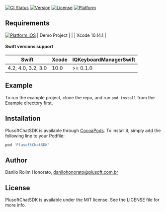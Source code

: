 [![CI Status](https://img.shields.io/travis/daniloplusoft/PlusoftChatSDK.svg?style=flat)](https://travis-ci.org/daniloplusoft/PlusoftChatSDK)
[![Version](https://img.shields.io/cocoapods/v/PlusoftChatSDK.svg?style=flat)](https://cocoapods.org/pods/PlusoftChatSDK)
[![License](https://img.shields.io/github/license/mashape/apistatus.svg)](https://cocoapods.org/pods/PlusoftChatSDK)
[![Platform](https://img.shields.io/cocoapods/p/PlusoftChatSDK.svg?style=flat)](https://cocoapods.org/pods/PlusoftChatSDK)



## Requirements

[![Platform iOS](https://img.shields.io/badge/Platform-iOS-blue.svg?style=fla)]()
| Demo Project           |          |                    | Xcode 10.14.1             |


#### Swift versions support

| Swift             | Xcode | IQKeyboardManagerSwift |
|-------------------|-------|------------------------|
| 4.2, 4.0, 3.2, 3.0| 10.0  | >= 0.1.0               |

## Example

To run the example project, clone the repo, and run `pod install` from the Example directory first.


## Installation

PlusoftChatSDK is available through [CocoaPods](https://cocoapods.org). To install
it, simply add the following line to your Podfile:

```ruby
pod 'PlusoftChatSDK'
```

## Author

Danilo Rolim Honorato, danilohonorato@plusoft.com.br

## License

PlusoftChatSDK is available under the MIT license. See the LICENSE file for more info.

